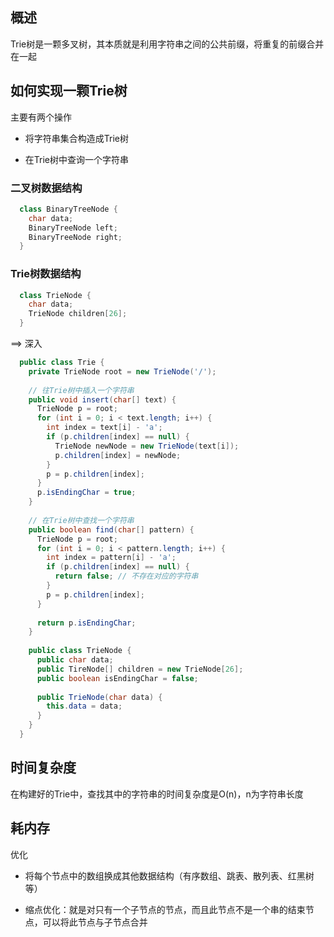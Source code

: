 ## 概述
Trie树是一颗多叉树，其本质就是利用字符串之间的公共前缀，将重复的前缀合并在一起

## 如何实现一颗Trie树
主要有两个操作

- 将字符串集合构造成Trie树

- 在Trie树中查询一个字符串


### 二叉树数据结构
```java
  class BinaryTreeNode {
    char data;
    BinaryTreeNode left;
    BinaryTreeNode right;
  }
```

### Trie树数据结构
```java
  class TrieNode {
    char data;
    TrieNode children[26];
  }
```

==> 深入

```java
  public class Trie {
    private TrieNode root = new TrieNode('/');
    
    // 往Trie树中插入一个字符串
    public void insert(char[] text) {
      TrieNode p = root;
      for (int i = 0; i < text.length; i++) {
        int index = text[i] - 'a';
        if (p.children[index] == null) {
          TrieNode newNode = new TrieNode(text[i]);
          p.children[index] = newNode;
        }
        p = p.children[index];
      }
      p.isEndingChar = true;
    }
    
    // 在Trie树中查找一个字符串
    public boolean find(char[] pattern) {
      TrieNode p = root;
      for (int i = 0; i < pattern.length; i++) {
        int index = pattern[i] - 'a';
        if (p.children[index] == null) {
          return false; // 不存在对应的字符串
        }
        p = p.children[index];
      }
      
      return p.isEndingChar;
    }
    
    public class TrieNode {
      public char data;
      public TireNode[] children = new TrieNode[26];
      public boolean isEndingChar = false;
      
      public TrieNode(char data) {
        this.data = data;
      }
    }
  }
```

## 时间复杂度
在构建好的Trie中，查找其中的字符串的时间复杂度是O(n)，n为字符串长度

## 耗内存
优化

- 将每个节点中的数组换成其他数据结构（有序数组、跳表、散列表、红黑树等）

- 缩点优化：就是对只有一个子节点的节点，而且此节点不是一个串的结束节点，可以将此节点与子节点合并


